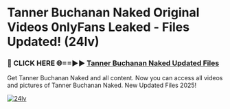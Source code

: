 # Tanner Buchanan Naked Original Videos 0nlyFans Leaked - Files Updated! (24lv)

<h3>🔴 CLICK HERE 🌐==►► <a href="https://tinyurl.com/up5wt9bj" rel="nofollow">Tanner Buchanan Naked Updated Files</a></h3>

Get Tanner Buchanan Naked and all content. Now you can access all videos and pictures of Tanner Buchanan Naked. New Updated Files 2025!

[![24lv](https://i.imgur.com/ABiUzMV.gif)](https://tinyurl.com/up5wt9bj)

